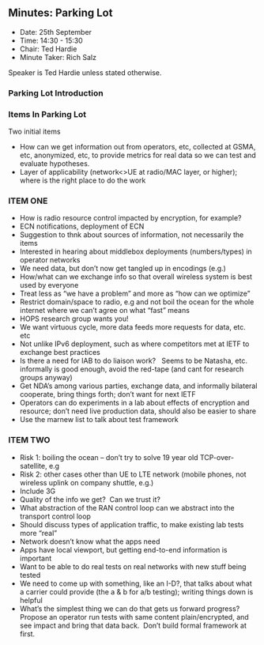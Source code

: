 ## Minutes: Parking Lot
* Date: 25th September
* Time: 14:30 - 15:30
* Chair: Ted Hardie
* Minute Taker: Rich Salz

Speaker is Ted Hardie unless stated otherwise.

### Parking Lot Introduction


### Items In Parking Lot
Two initial items
* How can we get information out from operators, etc, collected at GSMA, etc, anonymized, etc, to provide metrics for real data so we can test and evaluate hypotheses.
* Layer of applicability (network<>UE at radio/MAC layer, or higher); where is the right place to do the work

### ITEM ONE
* How is radio resource control impacted by encryption, for example?
* ECN notifications, deployment of ECN
* Suggestion to thnk about sources of information, not necessarily the items
* Interested in hearing about middlebox deployments (numbers/types) in operator networks
* We need data, but don’t now get tangled up in encodings (e.g.)
* How/what can we exchange info so that overall wireless system is best used by everyone
* Treat less as “we have a problem” and more as “how can we optimize”
* Restrict domain/space to radio, e.g and not boil the ocean for the whole internet where we can’t agree on what “fast” means
* HOPS research group wants you!
* We want virtuous cycle, more data feeds more requests for data, etc. etc
* Not unlike IPv6 deployment, such as where competitors met at IETF to exchange best practices
* Is there a need for IAB to do liaison work?   Seems to be Natasha, etc. informally is good enough, avoid the red-tape (and cant for research groups anyway)
* Get NDA’s among various parties, exchange data, and informally bilateral cooperate, bring things forth; don’t want for next IETF
* Operators can do experiments in a lab about effects of encryption and resource; don’t need live production data, should also be easier to share
* Use the marnew list to talk about test framework

### ITEM TWO
* Risk 1: boiling the ocean – don’t try to solve 19 year old TCP-over-satellite, e.g
* Risk 2: other cases other than UE to LTE network (mobile phones, not wireless uplink on company shuttle, e.g.)
* Include 3G
* Quality of the info we get?  Can we trust it?
* What abstraction of the RAN control loop can we abstract into the transport control loop
* Should discuss types of application traffic, to make existing lab tests more “real”
* Network doesn’t know what the apps need
* Apps have local viewport, but getting end-to-end information is important
* Want to be able to do real tests on real networks with new stuff being tested
* We need to come up with something, like an I-D?, that talks about what a carrier could provide (the a & b for a/b testing); writing things down is helpful
* What’s the simplest thing we can do that gets us forward progress? Propose an operator run tests with same content plain/encrypted, and see impact and bring that data back.  Don’t build formal framework at first.
 
